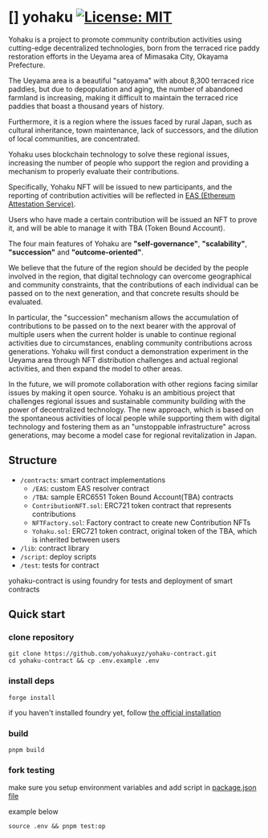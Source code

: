 # [] yohaku [![License: MIT](https://img.shields.io/badge/License-MIT-yellow.svg)](https://opensource.org/licenses/MIT)

Yohaku is a project to promote community contribution activities using cutting-edge decentralized technologies, born from the terraced rice paddy restoration efforts in the Ueyama area of Mimasaka City, Okayama Prefecture.

The Ueyama area is a beautiful "satoyama" with about 8,300 terraced rice paddies, but due to depopulation and aging, the number of abandoned farmland is increasing, making it difficult to maintain the terraced rice paddies that boast a thousand years of history.

Furthermore, it is a region where the issues faced by rural Japan, such as cultural inheritance, town maintenance, lack of successors, and the dilution of local communities, are concentrated.

Yohaku uses blockchain technology to solve these regional issues, increasing the number of people who support the region and providing a mechanism to properly evaluate their contributions.

Specifically, Yohaku NFT will be issued to new participants, and the reporting of contribution activities will be reflected in [EAS (Ethereum Attestation Service)](https://attest.org/).

Users who have made a certain contribution will be issued an NFT to prove it, and will be able to manage it with TBA (Token Bound Account).

The four main features of Yohaku are **"self-governance"**, **"scalability"**, **"succession"** and **"outcome-oriented"**.

We believe that the future of the region should be decided by the people involved in the region, that digital technology can overcome geographical and community constraints, that the contributions of each individual can be passed on to the next generation, and that concrete results should be evaluated.

In particular, the "succession" mechanism allows the accumulation of contributions to be passed on to the next bearer with the approval of multiple users when the current holder is unable to continue regional activities due to circumstances, enabling community contributions across generations. Yohaku will first conduct a demonstration experiment in the Ueyama area through NFT distribution challenges and actual regional activities, and then expand the model to other areas.

In the future, we will promote collaboration with other regions facing similar issues by making it open source. Yohaku is an ambitious project that challenges regional issues and sustainable community building with the power of decentralized technology. The new approach, which is based on the spontaneous activities of local people while supporting them with digital technology and fostering them as an "unstoppable infrastructure" across generations, may become a model case for regional revitalization in Japan.

## Structure

- `/contracts`: smart contract implementations
  - `/EAS`: custom EAS resolver contract
  - `/TBA`: sample ERC6551 Token Bound Account(TBA) contracts
  - `ContributionNFT.sol`: ERC721 token contract that represents contributions
  - `NFTFactory.sol`: Factory contract to create new Contribution NFTs
  - `Yohaku.sol`: ERC721 token contract, original token of the TBA, which is inherited between users
- `/lib`: contract library
- `/script`: deploy scripts
- `/test`: tests for contract

yohaku-contract is using foundry for tests and deployment of smart contracts

## Quick start

### clone repository

```shell
git clone https://github.com/yohakuxyz/yohaku-contract.git
cd yohaku-contract && cp .env.example .env
```

### install deps

```shell
forge install
```

if you haven't installed foundry yet, follow [the official installation](https://book.getfoundry.sh/getting-started/installation)

### build

```shell
pnpm build
```

### fork testing

make sure you setup environment variables and add script in [package.json file](https://github.com/yohakuxyz/yohaku-contract/blob/main/package.json)

example below

```shell
source .env && pnpm test:op
```
